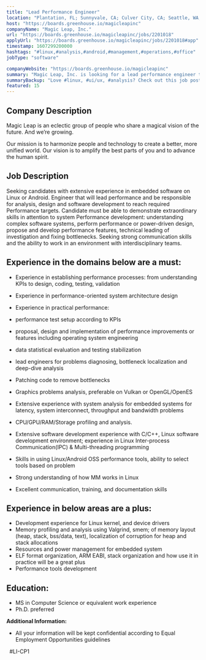 ```yaml
---
title: "Lead Performance Engineer"
location: "Plantation, FL; Sunnyvale, CA; Culver City, CA; Seattle, WA; Austin, TX; Toronto, ON; Remote"
host: "https://boards.greenhouse.io/magicleapinc"
companyName: "Magic Leap, Inc."
url: "https://boards.greenhouse.io/magicleapinc/jobs/2201018"
applyUrl: "https://boards.greenhouse.io/magicleapinc/jobs/2201018#app"
timestamp: 1607299200000
hashtags: "#linux,#analysis,#android,#management,#operations,#office"
jobType: "software"

companyWebsite: "https://boards.greenhouse.io/magicleapinc"
summary: "Magic Leap, Inc. is looking for a lead performance engineer that has extensive experience with system analysis for embedded systems for latency, system interconnect, throughput and bandwidth problems."
summaryBackup: "Love #linux, #ui/ux, #analysis? Check out this job post!"
featured: 15
---
```


## Company Description

Magic Leap is an eclectic group of people who share a magical vision of the future. And we’re growing.

Our mission is to harmonize people and technology to create a better, more unified world. Our vision is to amplify the best parts of you and to advance the human spirit.

## Job Description

Seeking candidates with extensive experience in embedded software on Linux or Android. Engineer that will lead performance and be responsible for analysis, design and software development to reach required Performance targets. Candidate must be able to demonstrate extraordinary skills in attention to system Performance development: understanding complex software systems, perform performance or power-driven design, propose and develop performance features, technical leading of investigation and fixing bottlenecks. Seeking strong communication skills and the ability to work in an environment with interdisciplinary teams.

## Experience in the domains below are a must:

*   Experience in establishing performance processes: from understanding KPIs to design, coding, testing, validation
*   Experience in performance-oriented system architecture design
*   Experience in practical performance:

*   performance test setup according to KPIs
*   proposal, design and implementation of performance improvements or features including operating system engineering
*   data statistical evaluation and testing stabilization
*   lead engineers for problems diagnosing, bottleneck localization and deep-dive analysis
*   Patching code to remove bottlenecks

*   Graphics problems analysis, preferable on Vulkan or OpenGL/OpenES
*   Extensive experience with system analysis for embedded systems for latency, system interconnect, throughput and bandwidth problems
*   CPU/GPU/RAM/Storage profiling and analysis.
*   Extensive software development experience with C/C++, Linux software development environment; experience in Linux Inter-process Communication(IPC) & Multi-threading programming
*   Skills in using Linux/Android OSS performance tools, ability to select tools based on problem
*   Strong understanding of how MM works in Linux
*   Excellent communication, training, and documentation skills

## Experience in below areas are a plus:

*   Development experience for Linux kernel, and device drivers
*   Memory profiling and analysis using Valgrind, smem; of memory layout (heap, stack, bss/data, text), localization of corruption for heap and stack allocations
*   Resources and power management for embedded system
*   ELF format organization, ARM EABI, stack organization and how use it in practice will be a great plus
*   Performance tools development

## Education:

*   MS in Computer Science or equivalent work experience
*   Ph.D. preferred

**Additional Information:**

*   All your information will be kept confidential according to Equal Employment Opportunities guidelines

  #LI-CP1
